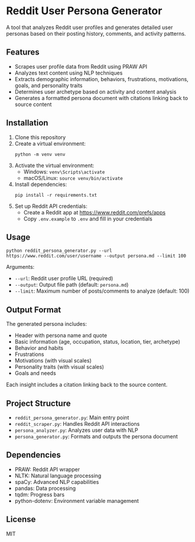 # Reddit User Persona Generator

A tool that analyzes Reddit user profiles and generates detailed user personas based on their posting history, comments, and activity patterns.

## Features

- Scrapes user profile data from Reddit using PRAW API
- Analyzes text content using NLP techniques
- Extracts demographic information, behaviors, frustrations, motivations, goals, and personality traits
- Determines user archetype based on activity and content analysis
- Generates a formatted persona document with citations linking back to source content

## Installation

1. Clone this repository
2. Create a virtual environment:
   ```
   python -m venv venv
   ```
3. Activate the virtual environment:
   - Windows: `venv\Scripts\activate`
   - macOS/Linux: `source venv/bin/activate`
4. Install dependencies:
   ```
   pip install -r requirements.txt
   ```
5. Set up Reddit API credentials:
   - Create a Reddit app at https://www.reddit.com/prefs/apps
   - Copy `.env.example` to `.env` and fill in your credentials

## Usage

```
python reddit_persona_generator.py --url https://www.reddit.com/user/username --output persona.md --limit 100
```

Arguments:
- `--url`: Reddit user profile URL (required)
- `--output`: Output file path (default: `persona.md`)
- `--limit`: Maximum number of posts/comments to analyze (default: 100)

## Output Format

The generated persona includes:

- Header with persona name and quote
- Basic information (age, occupation, status, location, tier, archetype)
- Behavior and habits
- Frustrations
- Motivations (with visual scales)
- Personality traits (with visual scales)
- Goals and needs

Each insight includes a citation linking back to the source content.

## Project Structure

- `reddit_persona_generator.py`: Main entry point
- `reddit_scraper.py`: Handles Reddit API interactions
- `persona_analyzer.py`: Analyzes user data with NLP
- `persona_generator.py`: Formats and outputs the persona document

## Dependencies

- PRAW: Reddit API wrapper
- NLTK: Natural language processing
- spaCy: Advanced NLP capabilities
- pandas: Data processing
- tqdm: Progress bars
- python-dotenv: Environment variable management

## License

MIT